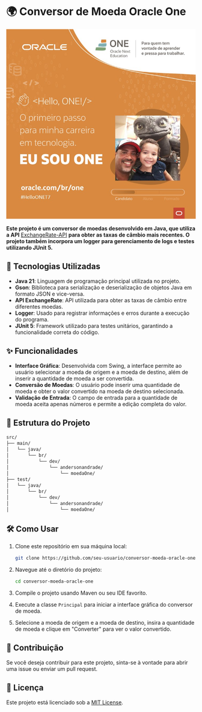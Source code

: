# 🌍 Conversor de Moeda Oracle One

![Conversor de Moeda](https://github.com/anderson-andrade-dev/anderson-andrade-dev/blob/main/Slide1.JPG)

**Este projeto é um conversor de moedas desenvolvido em Java, que utiliza a API** [ExchangeRate-API](https://www.exchangerate-api.com/) **para obter as taxas de câmbio mais recentes. O projeto também incorpora um logger para gerenciamento de logs e testes utilizando JUnit 5.**

## 🚀 Tecnologias Utilizadas

- **Java 21**: Linguagem de programação principal utilizada no projeto.
- **Gson**: Biblioteca para serialização e deserialização de objetos Java em formato JSON e vice-versa.
- **API ExchangeRate**: API utilizada para obter as taxas de câmbio entre diferentes moedas.
- **Logger**: Usado para registrar informações e erros durante a execução do programa.
- **JUnit 5**: Framework utilizado para testes unitários, garantindo a funcionalidade correta do código.

## ✨ Funcionalidades

- **Interface Gráfica**: Desenvolvida com Swing, a interface permite ao usuário selecionar a moeda de origem e a moeda de destino, além de inserir a quantidade de moeda a ser convertida.
- **Conversão de Moedas**: O usuário pode inserir uma quantidade de moeda e obter o valor convertido na moeda de destino selecionada.
- **Validação de Entrada**: O campo de entrada para a quantidade de moeda aceita apenas números e permite a edição completa do valor.

## 📁 Estrutura do Projeto

```
src/
├── main/
│   └── java/
│       └── br/
│           └── dev/
│               └── andersonandrade/
│                   └── moedaOne/
├── test/
│   └── java/
│       └── br/
│           └── dev/
│               └── andersonandrade/
│                   └── moedaOne/
```

## 🛠️ Como Usar

1. Clone este repositório em sua máquina local:
   ```bash
   git clone https://github.com/seu-usuario/conversor-moeda-oracle-one.git
   ```

2. Navegue até o diretório do projeto:
   ```bash
   cd conversor-moeda-oracle-one
   ```

3. Compile o projeto usando Maven ou seu IDE favorito.

4. Execute a classe `Principal` para iniciar a interface gráfica do conversor de moeda.

5. Selecione a moeda de origem e a moeda de destino, insira a quantidade de moeda e clique em "Converter" para ver o valor convertido.

## 🤝 Contribuição

Se você deseja contribuir para este projeto, sinta-se à vontade para abrir uma issue ou enviar um pull request.

## 📜 Licença

Este projeto está licenciado sob a [MIT License](LICENSE).

